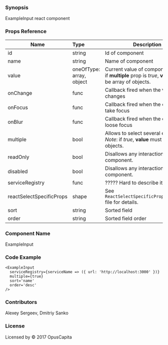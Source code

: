 ### Synopsis

ExampleInput react component

### Props Reference

| Name                           | Type                     | Description                                                                                             |
| ------------------------------ | :----------------------  | -----------------------------------------------------------                                             |
| id                             | string                   | Id of component                                                                                         |
| name                           | string                   | Name of component                                                                                       |
| value                          | oneOfType: array, object | Current value of component. *Note*: if **multiple** prop is *true*, **value** must be array of objects. |
| onChange                       | func                     | Callback fired when the **value** changes                                                               |
| onFocus                        | func                     | Callback fired when the component take focus                                                            |
| onBlur                         | func                     | Callback fired when the component loose focus                                                           |
| multiple                       | bool                     | Allows to select several elements. *Note*: if *true*, **value** must be array of objects.               |
| readOnly                       | bool                     | Disallows any interaction with the component.                                                           |
| disabled                       | bool                     | Disallows any interaction with the component.                                                           |
| serviceRegistry                | func                     | ????? Hard to describe it. ?????                                                                        |
| reactSelectSpecificProps       | shape                    | See `ReactSelectSpecificProps/index.js` file for details.                                               |
| sort                           | string                   | Sorted field                                                                                            |
| order                          | string                   | Sorted field order                                                                                      |

### Component Name

ExampleInput

### Code Example

```
<ExampleInput
  serviceRegistry={serviceName => ({ url: 'http://localhost:3000' })}
  multiple={true}
  sort='name'
  order='desc'
/>
```

### Contributors

Alexey Sergeev, Dmitriy Sanko

### License

Licensed by © 2017 OpusCapita 

